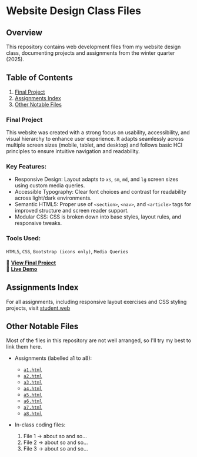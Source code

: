 # Website Design Class Files
## Overview
This repository contains web development files from my website design class, documenting projects and assignments from the winter quarter (2025).

## Table of Contents
1. [Final Project](#final-project)
2. [Assignments Index](#assignments-index)
3. [Other Notable Files](#other-notable-files)

### Final Project
This website was created with a strong focus on usability, accessibility, and visual hierarchy to enhance user experience. It adapts seamlessly across multiple screen sizes (mobile, tablet, and desktop) and follows basic HCI principles to ensure intuitive navigation and readability.

### Key Features:
- Responsive Design: Layout adapts to `xs`, `sm`, `md`, and `lg` screen sizes using custom media queries.
- Accessible Typography: Clear font choices and contrast for readability across light/dark environments.
- Semantic HTML5: Proper use of `<section>`, `<nav>`, and `<article>` tags for improved structure and screen reader support.
- Modular CSS: CSS is broken down into base styles, layout rules, and responsive tweaks.

### Tools Used:
`HTML5`, `CSS`, `Bootstrap (icons only)`, `Media Queries`

🔗 **[View Final Project](https://studentweb.cdm.depaul.edu/vkimani/final_project/homepage.html)** <br>
🔗 **[Live Demo](#)**

## Assignments Index
For all assignments, including responsive layout exercises and CSS styling projects, visit [student.web](#)

## Other Notable Files
Most of the files in this repository are not well arranged, so I'll try my best to link them here.
- Assignments (labelled a1 to a8): <br>
     - [`a1.html`](./a1.html) <br>
     - [`a2.html`](./a2.html) <br>
     - [`a3.html`](./a3.html) <br>
     - [`a4.html`](./a4.html) <br>
     - [`a5.html`](./a5.html) <br>
     - [`a6.html`](./a6.html) <br>
     - [`a7.html`](./a7.html) <br>
     - [`a8.html`](./a8.html) <br>
      
- In-class coding files:
    1. File 1 -> about so and so...
    2. File 2 -> about so and so...
    3. File 3 -> about so and so...
  

